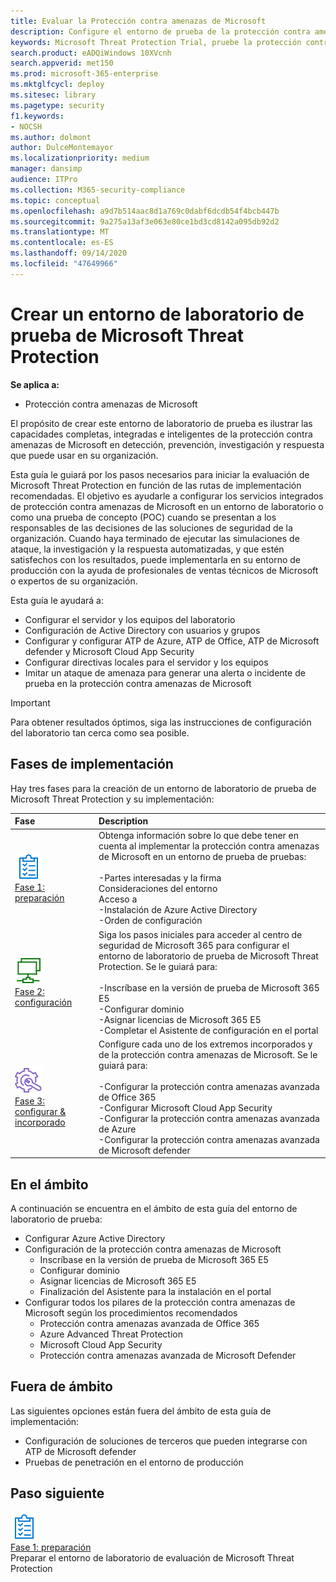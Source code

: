 ```yaml
---
title: Evaluar la Protección contra amenazas de Microsoft
description: Configure el entorno de prueba de la protección contra amenazas de Microsoft para probar cómo la solución coordinada de protección contra amenazas diseñada para proteger dispositivos, identidades, datos y aplicaciones puede ayudar a su organización
keywords: Microsoft Threat Protection Trial, pruebe la protección contra amenazas de Microsoft, evalúe Microsoft Threat Protection, Microsoft Threat Protection Evaluation Lab, Cyber Security, la seguridad persistente avanzada, seguridad empresarial, dispositivos, dispositivo, identidad, usuarios, datos, aplicaciones, incidentes, investigación automatizada y corrección, búsqueda avanzada
search.product: eADQiWindows 10XVcnh
search.appverid: met150
ms.prod: microsoft-365-enterprise
ms.mktglfcycl: deploy
ms.sitesec: library
ms.pagetype: security
f1.keywords:
- NOCSH
ms.author: dolmont
author: DulceMontemayor
ms.localizationpriority: medium
manager: dansimp
audience: ITPro
ms.collection: M365-security-compliance
ms.topic: conceptual
ms.openlocfilehash: a9d7b514aac8d1a769c0dabf6dcdb54f4bcb447b
ms.sourcegitcommit: 9a275a13af3e063e80ce1bd3cd8142a095db92d2
ms.translationtype: MT
ms.contentlocale: es-ES
ms.lasthandoff: 09/14/2020
ms.locfileid: "47649966"
---
```

# <a name="create-a-microsoft-threat-protection-trial-lab-environment"></a>Crear un entorno de laboratorio de prueba de Microsoft Threat Protection 

**Se aplica a:**
- Protección contra amenazas de Microsoft

El propósito de crear este entorno de laboratorio de prueba es ilustrar las capacidades completas, integradas e inteligentes de la protección contra amenazas de Microsoft en detección, prevención, investigación y respuesta que puede usar en su organización. 

Esta guía le guiará por los pasos necesarios para iniciar la evaluación de Microsoft Threat Protection en función de las rutas de implementación recomendadas. El objetivo es ayudarle a configurar los servicios integrados de protección contra amenazas de Microsoft en un entorno de laboratorio o como una prueba de concepto (POC) cuando se presentan a los responsables de las decisiones de las soluciones de seguridad de la organización. Cuando haya terminado de ejecutar las simulaciones de ataque, la investigación y la respuesta automatizadas, y que estén satisfechos con los resultados, puede implementarla en su entorno de producción con la ayuda de profesionales de ventas técnicos de Microsoft o expertos de su organización. 

Esta guía le ayudará a:
- Configurar el servidor y los equipos del laboratorio
- Configuración de Active Directory con usuarios y grupos
- Configurar y configurar ATP de Azure, ATP de Office, ATP de Microsoft defender y Microsoft Cloud App Security
- Configurar directivas locales para el servidor y los equipos
- Imitar un ataque de amenaza para generar una alerta o incidente de prueba en la protección contra amenazas de Microsoft

>[!IMPORTANT]
>Para obtener resultados óptimos, siga las instrucciones de configuración del laboratorio tan cerca como sea posible.


## <a name="deployment-phases"></a>Fases de implementación

Hay tres fases para la creación de un entorno de laboratorio de prueba de Microsoft Threat Protection y su implementación:

|Fase | Description | 
|:-------|:-----|
| ![Fase 1: preparación](../../media/prepare.png)<br>[Fase 1: preparación](prepare-mtpeval.md)| Obtenga información sobre lo que debe tener en cuenta al implementar la protección contra amenazas de Microsoft en un entorno de prueba de pruebas: <br><br>-Partes interesadas y la firma <br> Consideraciones del entorno <br>Acceso a <br>-Instalación de Azure Active Directory <br> -Orden de configuración
|  ![Fase 2: configuración](../../media/setup.png) <br>[Fase 2: configuración](setup-mtpeval.md)|  Siga los pasos iniciales para acceder al centro de seguridad de Microsoft 365 para configurar el entorno de laboratorio de prueba de Microsoft Threat Protection. Se le guiará para:<br><br>-Inscríbase en la versión de prueba de Microsoft 365 E5 <br>  -Configurar dominio<br>-Asignar licencias de Microsoft 365 E5<br>-Completar el Asistente de configuración en el portal|
|  ![Fase 3: configurar & incorporado](../../media/config-onboard.png) <br>[Fase 3: configurar & incorporado](config-mtpeval.md) | Configure cada uno de los extremos incorporados y de la protección contra amenazas de Microsoft. Se le guiará para:<br><br>-Configurar la protección contra amenazas avanzada de Office 365<br>-Configurar Microsoft Cloud App Security<br>-Configurar la protección contra amenazas avanzada de Azure<br>-Configurar la protección contra amenazas avanzada de Microsoft defender 


## <a name="in-scope"></a>En el ámbito

A continuación se encuentra en el ámbito de esta guía del entorno de laboratorio de prueba:
-   Configurar Azure Active Directory
-   Configuración de la protección contra amenazas de Microsoft
    -   Inscríbase en la versión de prueba de Microsoft 365 E5
    -   Configurar dominio
    -   Asignar licencias de Microsoft 365 E5
    -   Finalización del Asistente para la instalación en el portal
-   Configurar todos los pilares de la protección contra amenazas de Microsoft según los procedimientos recomendados
    -   Protección contra amenazas avanzada de Office 365
    -   Azure Advanced Threat Protection
    -   Microsoft Cloud App Security
    -   Protección contra amenazas avanzada de Microsoft Defender

## <a name="out-of-scope"></a>Fuera de ámbito

Las siguientes opciones están fuera del ámbito de esta guía de implementación:

-   Configuración de soluciones de terceros que pueden integrarse con ATP de Microsoft defender
-   Pruebas de penetración en el entorno de producción

## <a name="next-step"></a>Paso siguiente
![Fase 1: preparación](../../media/prepare.png) <br>[Fase 1: preparación](prepare-mtpeval.md) 
<br> Preparar el entorno de laboratorio de evaluación de Microsoft Threat Protection
